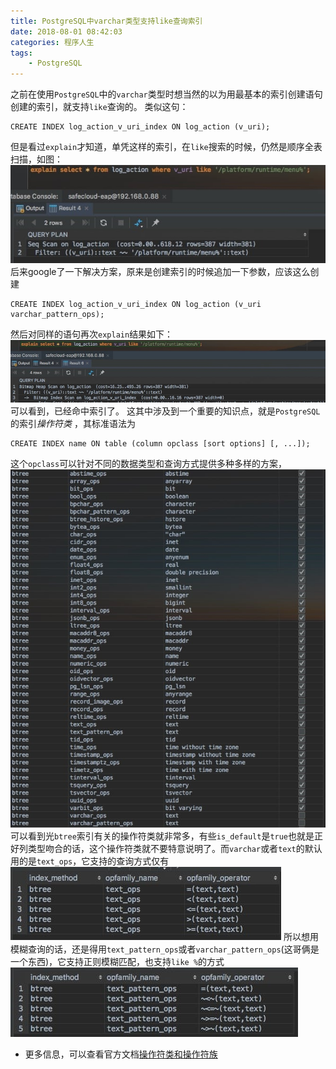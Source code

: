```yaml
---
title: PostgreSQL中varchar类型支持like查询索引
date: 2018-08-01 08:42:03
categories: 程序人生
tags:
    - PostgreSQL
---
```

之前在使用`PostgreSQL`中的`varchar`类型时想当然的以为用最基本的索引创建语句创建的索引，就支持`like`查询的。
类似这句：
```
CREATE INDEX log_action_v_uri_index ON log_action (v_uri);
```
但是看过`explain`才知道，单凭这样的索引，在`like`搜索的时候，仍然是顺序全表扫描，如图：
![](/media/15330845808519.jpg)
后来google了一下解决方案，原来是创建索引的时候追加一下参数，应该这么创建
```
CREATE INDEX log_action_v_uri_index ON log_action (v_uri varchar_pattern_ops);
```
然后对同样的语句再次`explain`结果如下：
![](/media/15330848868005.jpg)
可以看到，已经命中索引了。
这其中涉及到一个重要的知识点，就是`PostgreSQL`的索引*操作符类* ，其标准语法为
```
CREATE INDEX name ON table (column opclass [sort options] [, ...]);
```
这个`opclass`可以针对不同的数据类型和查询方式提供多种多样的方案，
![](/media/15330861199315.jpg)
可以看到光`btree`索引有关的操作符类就非常多，有些`is_default`是`true`也就是正好列类型吻合的话，这个操作符类就不要特意说明了。而`varchar`或者`text`的默认用的是`text_ops`，它支持的查询方式仅有
![](/media/15330876281185.jpg)
所以想用模糊查询的话，还是得用`text_pattern_ops`或者`varchar_pattern_ops`(这哥俩是一个东西)，它支持正则模糊匹配，也支持`like %`的方式
![](/media/15330878032471.jpg)

* 更多信息，可以查看官方文档[操作符类和操作符族](http://www.postgres.cn/docs/9.6/indexes-opclass.html)